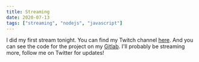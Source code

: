 ```yaml
---
title: Streaming
date: 2020-07-13
tags: ["streaming", "nodejs", "javascript"]
---
```


I did my first stream tonight. You can find my Twitch channel [here](https://www.twitch.tv/venatiodecorus). And you can see the code for the project on my [Gitlab](https://gitlab.com/venatiodecorus/ircclout). I'll probably be streaming more, follow me on Twitter for updates!